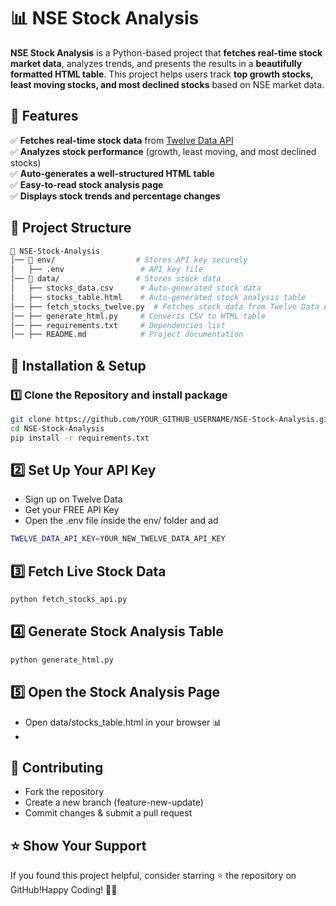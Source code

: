 # 📊 NSE Stock Analysis

**NSE Stock Analysis** is a Python-based project that **fetches real-time stock market data**, analyzes trends, and presents the results in a **beautifully formatted HTML table**. This project helps users track **top growth stocks, least moving stocks, and most declined stocks** based on NSE market data.

## 🚀 Features

✅ **Fetches real-time stock data** from [Twelve Data API](https://www.twelvedata.com/)  
✅ **Analyzes stock performance** (growth, least moving, and most declined stocks)  
✅ **Auto-generates a well-structured HTML table**  
✅ **Easy-to-read stock analysis page**  
✅ **Displays stock trends and percentage changes**  

## 📂 Project Structure
```bash
📂 NSE-Stock-Analysis
│── 📂 env/                  # Stores API key securely
│   ├── .env                 # API key file
│── 📂 data/                 # Stores stock data
│   ├── stocks_data.csv      # Auto-generated stock data
│   ├── stocks_table.html    # Auto-generated stock analysis table
│── ├── fetch_stocks_twelve.py  # Fetches stock data from Twelve Data API
│── ├── generate_html.py     # Converts CSV to HTML table
│── ├── requirements.txt     # Dependencies list
│── ├── README.md            # Project documentation
```

## 🔧 Installation & Setup
### 1️⃣ **Clone the Repository and install package**
```bash
git clone https://github.com/YOUR_GITHUB_USERNAME/NSE-Stock-Analysis.git
cd NSE-Stock-Analysis
pip install -r requirements.txt
```
## 2️⃣ **Set Up Your API Key**
- Sign up on Twelve Data
- Get your FREE API Key
- Open the .env file inside the env/ folder and ad
```bash
TWELVE_DATA_API_KEY=YOUR_NEW_TWELVE_DATA_API_KEY
```
## 3️⃣ **Fetch Live Stock Data**
```bash
python fetch_stocks_api.py
```
## 4️⃣ **Generate Stock Analysis Table**
```bash
python generate_html.py
```
## 5️⃣ **Open the Stock Analysis Page**
- Open data/stocks_table.html in your browser 📊
- 
## 🤝 **Contributing**
- Fork the repository
- Create a new branch (feature-new-update)
- Commit changes & submit a pull request

## ⭐ **Show Your Support**
If you found this project helpful, consider starring ⭐ the repository on GitHub!Happy Coding! 🚀🔥

